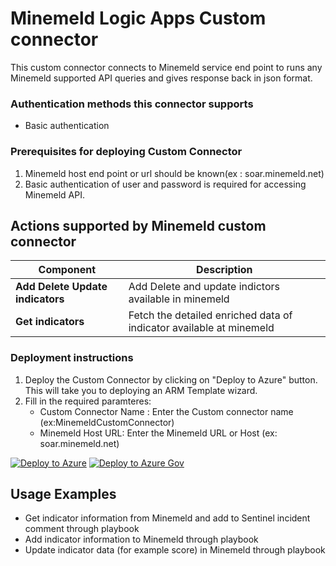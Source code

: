 # Minemeld Logic Apps Custom connector

This custom connector connects to Minemeld service end point to runs any Minemeld supported API queries and gives response back in json format.
### Authentication methods this connector supports

*  Basic authentication

### Prerequisites for deploying Custom Connector
1. Minemeld host end point or url should be known(ex : soar.minemeld.net)
2. Basic authentication of user and password is required for accessing Minemeld API.


## Actions supported by Minemeld custom connector

| Component | Description |
| --------- | -------------- |
| **Add Delete Update indicators** | Add Delete and update indictors available in minemeld |
| **Get indicators** | Fetch the detailed enriched data of indicator available at minemeld |


### Deployment instructions 
1. Deploy the Custom Connector by clicking on "Deploy to Azure" button. This will take you to deploying an ARM Template wizard.
2. Fill in the required paramteres:
    * Custom Connector Name : Enter the Custom connector name (ex:MinemeldCustomConnector)
    * Minemeld Host URL: Enter the Minemeld URL or Host (ex: soar.minemeld.net)

[![Deploy to Azure](https://aka.ms/deploytoazurebutton)](https://portal.azure.com/#create/Microsoft.Template/uri/https%3A%2F%2Fraw.githubusercontent.com%2FAzure%2FAzure-Sentinel%2Fmaster%2FSolutions%2FMinemeld%2FPlaybooks%2FCustomConnector%2FMinemeldCustomConnector%2Fazuredeploy.json)
[![Deploy to Azure Gov](https://aka.ms/deploytoazuregovbutton)](https://portal.azure.us/#create/Microsoft.Template/uri/https%3A%2F%2Fraw.githubusercontent.com%2FAzure%2FAzure-Sentinel%2FSolutions%2F%Minemeld%2FPlaybooks%2FCustomConnector%2FMinemeldCustomConnector%2Fazuredeploy.json)

## Usage Examples
* Get indicator information from Minemeld and add to Sentinel incident comment through playbook
* Add indicator information to Minemeld through playbook
* Update indicator data (for example score) in Minemeld through playbook

